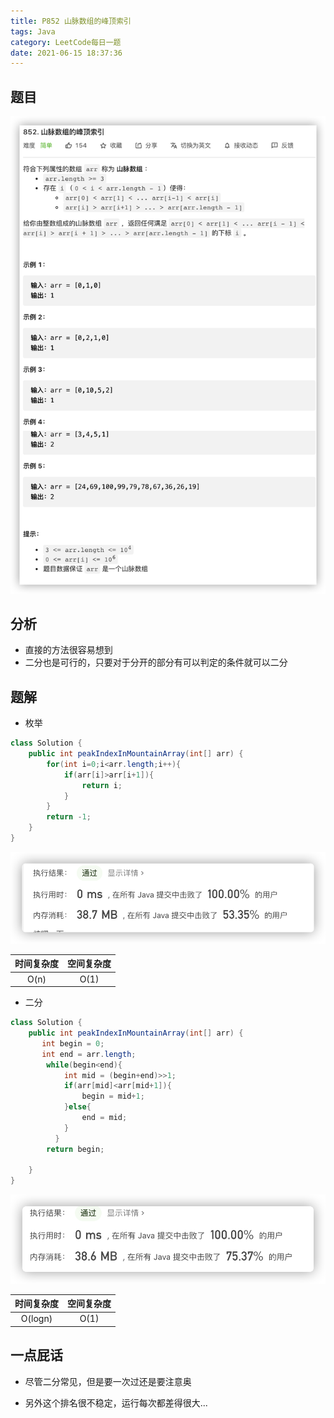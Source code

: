 ```yaml
---
title: P852 山脉数组的峰顶索引
tags: Java
category: LeetCode每日一题
date: 2021-06-15 18:37:36
---
```


<!-- more -->

## 题目

![image-20210615183902448](https://raw.githubusercontent.com/C1EYE/figureBed/main/img/20210615183902.png)

## 分析

- 直接的方法很容易想到
- 二分也是可行的，只要对于分开的部分有可以判定的条件就可以二分

## 题解

- 枚举

```java
class Solution {
    public int peakIndexInMountainArray(int[] arr) {
        for(int i=0;i<arr.length;i++){
            if(arr[i]>arr[i+1]){
                return i;
            }
        }
        return -1;
    }
}
```

![image-20210615190739309](https://raw.githubusercontent.com/C1EYE/figureBed/main/img/20210615190739.png)

| 时间复杂度 | 空间复杂度 |
| :--------: | :--------: |
|    O(n)    |    O(1)    |

- 二分

```java
class Solution {
    public int peakIndexInMountainArray(int[] arr) {
       int begin = 0;
       int end = arr.length;
        while(begin<end){
            int mid = (begin+end)>>1;
            if(arr[mid]<arr[mid+1]){
                begin = mid+1;
            }else{
                end = mid;
            }
          }
        return begin;

    }
}
```

![image-20210615190706326](https://raw.githubusercontent.com/C1EYE/figureBed/main/img/20210615190706.png)

| 时间复杂度 | 空间复杂度 |
| :--------: | :--------: |
|    O(logn)    |    O(1)    |



## 一点屁话

- 尽管二分常见，但是要一次过还是要注意奥

- 另外这个排名很不稳定，运行每次都差得很大...

